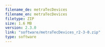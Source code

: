 ```yaml
---
filename_de: metraTecDevices
filename_en: metraTecDevices
filetype: ZIP
size: 1.6 MB
version: 2.3.0
link: "software/metraTecDevices_r2-3-0.zip"
type: software
---
```

